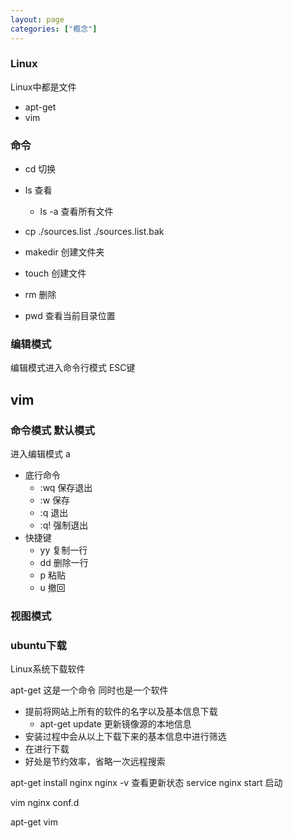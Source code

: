 ```yaml
---
layout: page
categories: ["概念"]
---
```


### Linux

Linux中都是文件

- apt-get
- vim


### 命令

 - cd 切换
 - ls 查看
	 - ls -a 查看所有文件
 - cp ./sources.list ./sources.list.bak
	
 - makedir  创建文件夹
 - touch	创建文件
 - rm 		删除
 - pwd		查看当前目录位置
### 编辑模式

编辑模式进入命令行模式 ESC键

## vim
### 命令模式 默认模式

进入编辑模式 a

 - 底行命令
 	- :wq 保存退出
 	- :w 保存
 	- :q 退出
 	- :q! 强制退出
 - 快捷键
 	- yy 复制一行
 	- dd 删除一行
 	- p  粘贴
 	- u 撤回

### 视图模式

### ubuntu下载

Linux系统下载软件

apt-get  这是一个命令 同时也是一个软件
 
 - 提前将网站上所有的软件的名字以及基本信息下载
	 - apt-get update 更新镜像源的本地信息
 - 安装过程中会从以上下载下来的基本信息中进行筛选
 - 在进行下载
 - 好处是节约效率，省略一次远程搜索 

apt-get install nginx
nginx -v  查看更新状态
service nginx start 启动

vim nginx conf.d

apt-get vim
